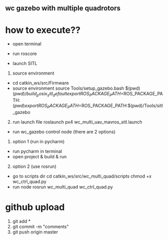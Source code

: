 ## wc gazebo with multiple quadrotors ##

# how to execute??
* open terminal

* run roscore

* launch SITL 
1. source environment
  - cd catkin_ws/src/Firmware
  - source environment
source Tools/setup_gazebo.bash $(pwd) $(pwd)/build_posix_sitl_default
export ROS_PACKAGE_PATH=$ROS_PACKAGE_PATH:$(pwd)
export ROS_PACKAGE_PATH=$ROS_PACKAGE_PATH:$(pwd)/Tools/sitl_gazebo
2. run launch file
roslaunch px4 wc_multi_uav_mavros_sitl.launch

* run wc_gazebo control node (there are 2 options)
1. option 1 (run in pycharm)
- run pycharm in terminal
- open project & build & run

2. option 2 (use rosrun)
- go to scripts dir
cd catkin_ws/src/wc_multi_quad/scripts
chmod +x wc_ctrl_quad.py
- run node
rosrun wc_multi_quad wc_ctrl_quad.py





# github upload
1. git add *
2. git commit -m "comments"
3. git push origin master

